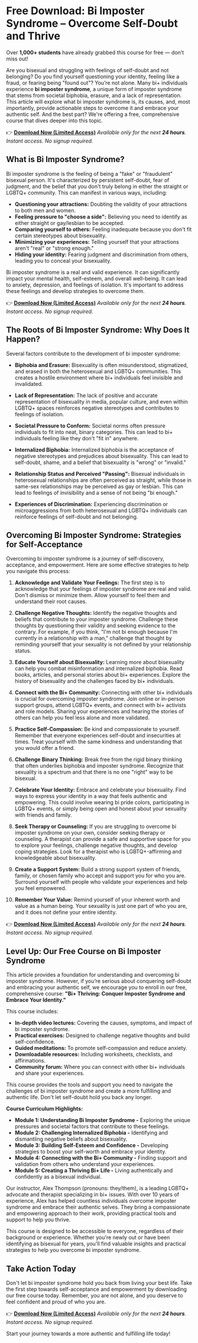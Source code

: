 # Free Download: Bi Imposter Syndrome – Overcome Self-Doubt and Thrive

Over **1,000+ students** have already grabbed this course for free — don’t miss out!

Are you bisexual and struggling with feelings of self-doubt and not belonging? Do you find yourself questioning your identity, feeling like a fraud, or fearing being "found out"? You’re not alone. Many bi+ individuals experience **bi imposter syndrome**, a unique form of imposter syndrome that stems from societal biphobia, erasure, and a lack of representation. This article will explore what bi imposter syndrome is, its causes, and, most importantly, provide actionable steps to overcome it and embrace your authentic self. And the best part? We're offering a free, comprehensive course that dives deeper into this topic.

👉 **[Download Now (Limited Access)](https://udemywork.com/bi-imposter-syndrome)**
_Available only for the next **24 hours**. Instant access. No signup required._

## What is Bi Imposter Syndrome?

Bi imposter syndrome is the feeling of being a "fake" or "fraudulent" bisexual person. It's characterized by persistent self-doubt, fear of judgment, and the belief that you don't truly belong in either the straight or LGBTQ+ community. This can manifest in various ways, including:

*   **Questioning your attractions:** Doubting the validity of your attractions to both men and women.
*   **Feeling pressure to "choose a side":** Believing you need to identify as either straight or gay/lesbian to be accepted.
*   **Comparing yourself to others:** Feeling inadequate because you don't fit certain stereotypes about bisexuality.
*   **Minimizing your experiences:** Telling yourself that your attractions aren't "real" or "strong enough."
*   **Hiding your identity:** Fearing judgment and discrimination from others, leading you to conceal your bisexuality.

Bi imposter syndrome is a real and valid experience. It can significantly impact your mental health, self-esteem, and overall well-being. It can lead to anxiety, depression, and feelings of isolation. It's important to address these feelings and develop strategies to overcome them.

👉 **[Download Now (Limited Access)](https://udemywork.com/bi-imposter-syndrome)**
_Available only for the next **24 hours**. Instant access. No signup required._

## The Roots of Bi Imposter Syndrome: Why Does It Happen?

Several factors contribute to the development of bi imposter syndrome:

*   **Biphobia and Erasure:** Bisexuality is often misunderstood, stigmatized, and erased in both the heterosexual and LGBTQ+ communities. This creates a hostile environment where bi+ individuals feel invisible and invalidated.

*   **Lack of Representation:** The lack of positive and accurate representation of bisexuality in media, popular culture, and even within LGBTQ+ spaces reinforces negative stereotypes and contributes to feelings of isolation.

*   **Societal Pressure to Conform:** Societal norms often pressure individuals to fit into neat, binary categories. This can lead to bi+ individuals feeling like they don't "fit in" anywhere.

*   **Internalized Biphobia:** Internalized biphobia is the acceptance of negative stereotypes and prejudices about bisexuality. This can lead to self-doubt, shame, and a belief that bisexuality is "wrong" or "invalid."

*   **Relationship Status and Perceived "Passing":** Bisexual individuals in heterosexual relationships are often perceived as straight, while those in same-sex relationships may be perceived as gay or lesbian. This can lead to feelings of invisibility and a sense of not being "bi enough."

*   **Experiences of Discrimination:** Experiencing discrimination or microaggressions from both heterosexual and LGBTQ+ individuals can reinforce feelings of self-doubt and not belonging.

## Overcoming Bi Imposter Syndrome: Strategies for Self-Acceptance

Overcoming bi imposter syndrome is a journey of self-discovery, acceptance, and empowerment. Here are some effective strategies to help you navigate this process:

1.  **Acknowledge and Validate Your Feelings:** The first step is to acknowledge that your feelings of imposter syndrome are real and valid. Don't dismiss or minimize them. Allow yourself to feel them and understand their root causes.

2.  **Challenge Negative Thoughts:** Identify the negative thoughts and beliefs that contribute to your imposter syndrome. Challenge these thoughts by questioning their validity and seeking evidence to the contrary. For example, if you think, "I'm not bi enough because I'm currently in a relationship with a man," challenge that thought by reminding yourself that your sexuality is not defined by your relationship status.

3.  **Educate Yourself about Bisexuality:** Learning more about bisexuality can help you combat misinformation and internalized biphobia. Read books, articles, and personal stories about bi+ experiences. Explore the history of bisexuality and the challenges faced by bi+ individuals.

4.  **Connect with the Bi+ Community:** Connecting with other bi+ individuals is crucial for overcoming imposter syndrome. Join online or in-person support groups, attend LGBTQ+ events, and connect with bi+ activists and role models. Sharing your experiences and hearing the stories of others can help you feel less alone and more validated.

5.  **Practice Self-Compassion:** Be kind and compassionate to yourself. Remember that everyone experiences self-doubt and insecurities at times. Treat yourself with the same kindness and understanding that you would offer a friend.

6.  **Challenge Binary Thinking:** Break free from the rigid binary thinking that often underlies biphobia and imposter syndrome. Recognize that sexuality is a spectrum and that there is no one "right" way to be bisexual.

7.  **Celebrate Your Identity:** Embrace and celebrate your bisexuality. Find ways to express your identity in a way that feels authentic and empowering. This could involve wearing bi pride colors, participating in LGBTQ+ events, or simply being open and honest about your sexuality with friends and family.

8.  **Seek Therapy or Counseling:** If you are struggling to overcome bi imposter syndrome on your own, consider seeking therapy or counseling. A therapist can provide a safe and supportive space for you to explore your feelings, challenge negative thoughts, and develop coping strategies. Look for a therapist who is LGBTQ+-affirming and knowledgeable about bisexuality.

9.  **Create a Support System:** Build a strong support system of friends, family, or chosen family who accept and support you for who you are. Surround yourself with people who validate your experiences and help you feel empowered.

10. **Remember Your Value:** Remind yourself of your inherent worth and value as a human being. Your sexuality is just one part of who you are, and it does not define your entire identity.

👉 **[Download Now (Limited Access)](https://udemywork.com/bi-imposter-syndrome)**
_Available only for the next **24 hours**. Instant access. No signup required._

## Level Up: Our Free Course on Bi Imposter Syndrome

This article provides a foundation for understanding and overcoming bi imposter syndrome. However, if you’re serious about conquering self-doubt and embracing your authentic self, we encourage you to enroll in our free, comprehensive course: **"Bi+ Thriving: Conquer Imposter Syndrome and Embrace Your Identity."**

This course includes:

*   **In-depth video lectures:** Covering the causes, symptoms, and impact of bi imposter syndrome.
*   **Practical exercises:** Designed to challenge negative thoughts and build self-confidence.
*   **Guided meditations:** To promote self-compassion and reduce anxiety.
*   **Downloadable resources:** Including worksheets, checklists, and affirmations.
*   **Community forum:** Where you can connect with other bi+ individuals and share your experiences.

This course provides the tools and support you need to navigate the challenges of bi imposter syndrome and create a more fulfilling and authentic life. Don't let self-doubt hold you back any longer.

**Course Curriculum Highlights:**

*   **Module 1: Understanding Bi Imposter Syndrome -** Exploring the unique pressures and societal factors that contribute to these feelings.
*   **Module 2: Challenging Internalized Biphobia -** Identifying and dismantling negative beliefs about bisexuality.
*   **Module 3: Building Self-Esteem and Confidence -** Developing strategies to boost your self-worth and embrace your identity.
*   **Module 4: Connecting with the Bi+ Community -** Finding support and validation from others who understand your experiences.
*   **Module 5: Creating a Thriving Bi+ Life -** Living authentically and confidently as a bisexual individual.

Our instructor, Alex Thompson (pronouns: they/them), is a leading LGBTQ+ advocate and therapist specializing in bi+ issues. With over 10 years of experience, Alex has helped countless individuals overcome imposter syndrome and embrace their authentic selves. They bring a compassionate and empowering approach to their work, providing practical tools and support to help you thrive.

This course is designed to be accessible to everyone, regardless of their background or experience. Whether you're newly out or have been identifying as bisexual for years, you'll find valuable insights and practical strategies to help you overcome bi imposter syndrome.

## Take Action Today

Don't let bi imposter syndrome hold you back from living your best life. Take the first step towards self-acceptance and empowerment by downloading our free course today. Remember, you are not alone, and you deserve to feel confident and proud of who you are.

👉 **[Download Now (Limited Access)](https://udemywork.com/bi-imposter-syndrome)**
_Available only for the next **24 hours**. Instant access. No signup required._

Start your journey towards a more authentic and fulfilling life today!

